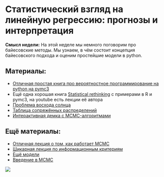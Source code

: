 Статистический взгляд на линейную регрессию: прогнозы и интерпретация
=====

__Смысл недели:__  На этой неделе мы немного поговорим про байесовские методы. Мы узнаем, в чём состоит концепция байесовского подхода и оценим простейшие модели в python.


## Материалы:

* [Отличная простая книга про вероятностное программирование на python на pymc3](https://github.com/CamDavidsonPilon/Probabilistic-Programming-and-Bayesian-Methods-for-Hackers)
* Ещё одна хорошая книга [Statistical rethinking](http://xcelab.net/rm/statistical-rethinking/) с примерами в R и pymc3, на youtube есть лекции её автора
* [Проблема восхода солнца](https://en.wikipedia.org/wiki/Sunrise_problem) 
* [Таблица сопряжённых распределений](https://en.wikipedia.org/wiki/Conjugate_prior)
* [Интерактивная демка с MCMC-алгоритмами](https://chi-feng.github.io/mcmc-demo/)


## Ещё материалы:

* [Отличная лекция о том, как работает MCMC](https://www.youtube.com/watch?v=eMih7kNAmdk)
* [Шикарная лекция по информационным критериям](https://www.youtube.com/watch?v=BM3plVfBSs0)
* [Ещё модели](https://docs.pymc.io/nb_examples/index.html)
* [Введение в MCMC](https://twiecki.io/blog/2015/11/10/mcmc-sampling/)

![](https://raw.githubusercontent.com/FUlyankin/matstat_coursera/main/week01_intro/logo.png)
